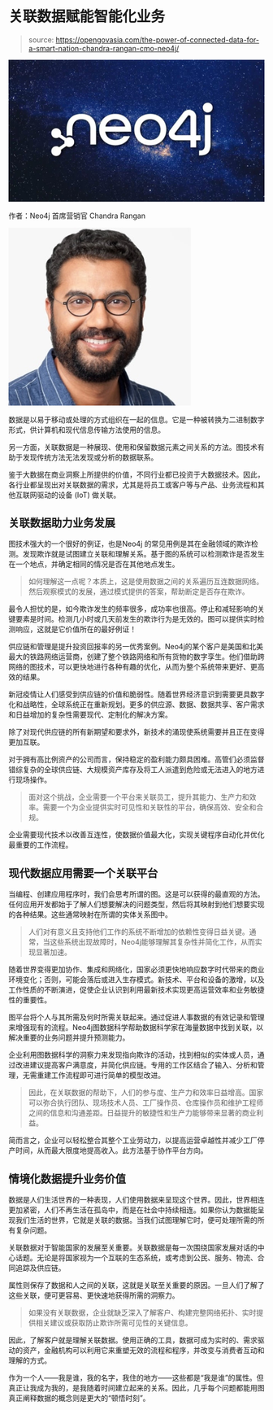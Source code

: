# 关联数据赋能智能化业务

> source: https://opengovasia.com/the-power-of-connected-data-for-a-smart-nation-chandra-rangan-cmo-neo4j/

![image-20220823111338245 AM](news-chandra/image-20220823111338245%20AM.png)

作者：Neo4j 首席营销官 Chandra Rangan

![img](news-chandra/Chandra_350x350.jpg)

数据是以易于移动或处理的方式组织在一起的信息。它是一种被转换为二进制数字形式，供计算机和现代信息传输方法使用的信息。

另一方面，关联数据是一种展现、使用和保留数据元素之间关系的方法。图技术有助于发现传统方法无法发现或分析的数据联系。

鉴于大数据在商业洞察上所提供的价值，不同行业都已投资于大数据技术。因此，各行业都呈现出对关联数据的需求，尤其是将员工或客户等与产品、业务流程和其他互联网驱动的设备 (IoT) 做关联。

## 关联数据助力业务发展

图技术强大的一个很好的例证，也是Neo4j 的常见用例是其在金融领域的欺诈检测。发现欺诈就是试图建立关联和理解关系。基于图的系统可以检测欺诈是否发生在一个地点，并确定相同的情况是否在其他地点发生。

> 如何理解这一点呢？本质上，这是使用数据之间的关系遍历互连数据网络。然后观察模式的发展，通过模式提供的答案，帮助断定是否存在欺诈。

最令人担忧的是，如今欺诈发生的频率很多，成功率也很高。停止和减轻影响的关键要素是时间。检测几小时或几天前发生的欺诈行为是无效的。图可以提供实时检测响应，这就是它价值所在的最好例证！

供应链和管理是提升投资回报率的另一优秀案例。Neo4j的某个客户是美国和北美最大的铁路网络运营商，创建了整个铁路网络和所有货物的数字孪生。他们借助跨网络的图技术，可以更快地进行各种有趣的优化，从而为整个系统带来更好、更高效的结果。

新冠疫情让人们感受到供应链的价值和脆弱性。随着世界经济意识到需要更具数字化和战略性，全球系统正在重新规划。更多的供应源、数据、数据共享、客户需求和日益增加的复杂性需要现代、定制化的解决方案。

除了对现代供应链的所有新期望和要求外，新技术的涌现使系统需要并且正在变得更加互联。

对于拥有高比例资产的公司而言，保持稳定的盈利能力颇具困难。高管们必须监督错综复杂的全球供应链、大规模资产库存及将工人派遣到危险或无法进入的地方进行现场操作。

> 面对这个挑战，企业需要一个平台来关联员工，提升其能力、生产力和效率。需要一个为企业提供实时可见性和关联性的平台，确保高效、安全和合规。

企业需要现代技术以改善互连性，使数据价值最大化，实现关键程序自动化并优化最重要的工作流程。

## 现代数据应用需要一个关联平台

当编程、创建应用程序时，我们会思考所谓的图。这是可以获得的最直观的方法。任何应用开发都始于了解人们想要解决的问题类型，然后将其映射到他们想要实现的各种结果。这些通常映射在所谓的实体关系图中。

> 人们对有意义且支持他们工作的系统不断增加的依赖性变得日益关键。通常，当这些系统出现故障时，Neo4j能够理解其复杂性并简化工作，从而实现显著加速。

随着世界变得更加协作、集成和网络化，国家必须更快地响应数字时代带来的商业环境变化；否则，可能会落后或进入生存模式。新技术、平台和设备的激增，以及工作性质的不断演进，促使企业认识到利用最新技术实现更高运营效率和业务敏捷性的重要性。

图平台将个人与其所需及何时所需关联起来。通过促进人事数据的有效记录和管理来增强现有的流程。Neo4j图数据科学帮助数据科学家在海量数据中找到关联，以解决重要的业务问题并提升预测能力。

企业利用图数据科学的洞察力来发现指向欺诈的活动，找到相似的实体或人员，通过改进建议提高客户满意度，并简化供应链。专用的工作区结合了输入、分析和管理，无需重建工作流程即可进行简单的模型改进。

> 因此，在关联数据的帮助下，人们的参与度、生产力和效率日益增高。国家可以弥合执行团队、现场技术人员、工厂操作员、仓库操作员和维护工程师之间的信息和沟通差距。日益提升的敏捷性和生产力能够带来显著的商业利益。

简而言之，企业可以轻松整合其整个工业劳动力，以提高运营卓越性并减少工厂停产时间，从而最大限度地提高收入。此方法基于协作平台方向。

## 情境化数据提升业务价值

数据是人们生活世界的一种表现，人们使用数据来呈现这个世界。因此，世界相连更加紧密，人们不再生活在孤岛中，而是在社会中持续相连。如果你认为数据能呈现我们生活的世界，它就是关联的数据。当我们试图理解它时，便可处理所需的所有复杂问题。

关联数据对于智能国家的发展至关重要。关联数据是每一次围绕国家发展对话的中心话题。无论是将国家视为一个互联的生态系统，或考虑到公民、服务、物流、合同追踪及供应链。

属性则保存了数据和人之间的关联，这就是关联至关重要的原因。一旦人们了解了这些关联，便可更容易、更快速地获得所需的洞察力。

> 如果没有关联数据，企业就缺乏深入了解客户、构建完整网络拓扑、实时提供相关建议或获取防止欺诈所需可见性的关键信息。

因此，了解客户就是理解关联数据。使用正确的工具，数据可成为实时的、需求驱动的资产，金融机构可以利用它来重塑无效的流程和程序，并改变与消费者互动和理解的方式。

作为一个人——我是谁，我的名字，我住的地方——这些都是“我是谁”的属性。但真正让我成为我的，是我随着时间建立起来的关系。因此，几乎每个问题都能用图真正阐释数据的概念则是更大的“顿悟时刻”。